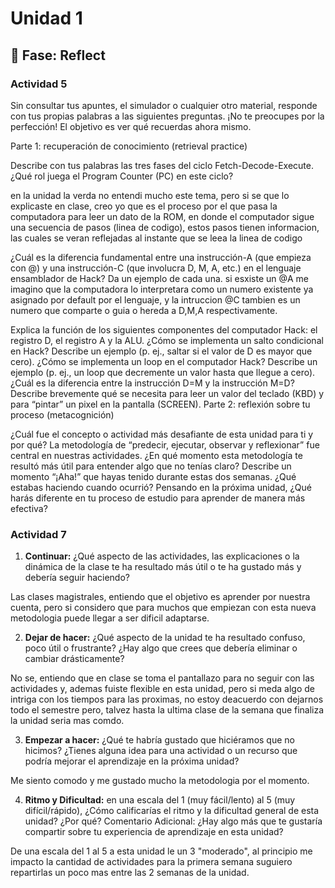 # Unidad 1

## 🤔 Fase: Reflect

### Actividad 5

Sin consultar tus apuntes, el simulador o cualquier otro material, responde con tus propias palabras a las siguientes preguntas. ¡No te preocupes por la perfección! El objetivo es ver qué recuerdas ahora mismo.

Parte 1: recuperación de conocimiento (retrieval practice)

Describe con tus palabras las tres fases del ciclo Fetch-Decode-Execute. ¿Qué rol juega el Program Counter (PC) en este ciclo?

en la unidad la verda no entendi mucho este tema, pero si se que lo explicaste en clase, creo yo que es el proceso por el que pasa la computadora para leer un dato de la ROM, en donde el computador sigue una secuencia de pasos (linea de codigo), estos pasos tienen informacion, las cuales se veran reflejadas al instante que se leea la linea de codigo

¿Cuál es la diferencia fundamental entre una instrucción-A (que empieza con @) y una instrucción-C (que involucra D, M, A, etc.) en el lenguaje ensamblador de Hack? Da un ejemplo de cada una.
si esxiste un @A me imagino que la computadora lo interpretara como un numero existente ya asignado por default por el lenguaje, y la intruccion @C tambien es un numero que comparte o guia o hereda a D,M,A respectivamente.

Explica la función de los siguientes componentes del computador Hack: el registro D, el registro A y la ALU.
¿Cómo se implementa un salto condicional en Hack? Describe un ejemplo (p. ej., saltar si el valor de D es mayor que cero).
¿Cómo se implementa un loop en el computador Hack? Describe un ejemplo (p. ej., un loop que decremente un valor hasta que llegue a cero).
¿Cuál es la diferencia entre la instrucción D=M y la instrucción M=D?
Describe brevemente qué se necesita para leer un valor del teclado (KBD) y para “pintar” un pixel en la pantalla (SCREEN).
Parte 2: reflexión sobre tu proceso (metacognición)

¿Cuál fue el concepto o actividad más desafiante de esta unidad para ti y por qué?
La metodología de “predecir, ejecutar, observar y reflexionar” fue central en nuestras actividades. ¿En qué momento esta metodología te resultó más útil para entender algo que no tenías claro?
Describe un momento “¡Aha!” que hayas tenido durante estas dos semanas. ¿Qué estabas haciendo cuando ocurrió?
Pensando en la próxima unidad, ¿Qué harás diferente en tu proceso de estudio para aprender de manera más efectiva?

### Actividad 7

1. **Continuar:** ¿Qué aspecto de las actividades, las explicaciones o la dinámica de la clase te ha resultado más útil o te ha gustado más y debería seguir haciendo?

Las clases magistrales, entiendo que el objetivo es aprender por nuestra cuenta, pero si considero que para muchos que empiezan con esta nueva metodologia puede llegar a ser dificil adaptarse.

2. **Dejar de hacer:** ¿Qué aspecto de la unidad te ha resultado confuso, poco útil o frustrante? ¿Hay algo que crees que debería eliminar o cambiar drásticamente?

No se, entiendo que en clase se toma el pantallazo para no seguir con las actividades y, ademas fuiste flexible en esta unidad, pero si meda algo de intriga con los tiempos para las proximas, no estoy deacuerdo con dejarnos todo el semestre pero, talvez hasta la ultima clase de la semana que finaliza la unidad seria mas comdo.

3. **Empezar a hacer:** ¿Qué te habría gustado que hiciéramos que no hicimos? ¿Tienes alguna idea para una actividad o un recurso que podría mejorar el aprendizaje en la próxima unidad?

Me siento comodo y me gustado mucho la metodologia por el momento.

4. **Ritmo y Dificultad:** en una escala del 1 (muy fácil/lento) al 5 (muy difícil/rápido), ¿Cómo calificarías el ritmo y la dificultad general de esta unidad? ¿Por qué?
Comentario Adicional: ¿Hay algo más que te gustaría compartir sobre tu experiencia de aprendizaje en esta unidad?

De una escala del 1 al 5 a esta unidad le un 3 "moderado", al principio me impacto la cantidad de actividades para la primera semana suguiero repartirlas un poco mas entre las 2 semanas de la unidad.
